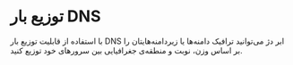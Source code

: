 # توزیع بار DNS

با استفاده از قابلیت توزیع بار DNS ابر دژ می‌توانید ترافیک دامنه‌ها یا زیردامنه‌هایتان را بر اساس وزن، نوبت و منطقه‌ی جغرافیایی بین‌‌ سرورهای خود توزیع کنید.

<!---
برای فعال سازی این قابلیت پس از انتخاب دامنه از پنل کاربری، روی رکوردهای DNS کلیک و یک رکورد A جدید ایجاد کنید.

- در قسمت عنوان‌‌، ‌‌هاست‌نیم‌ (نام زیردامنه) مورد ‌نظر خود را وارد کنید. اگر رکورد مربوط به ریشه (‌‌root‌‌) دامنه است باید‌‌ در فیلد عنوان مقدار "@" و اگر مربوط به زیر دامنه‎‌ی خاصی است نام آن را وارد کنید.

- در بخش مقدار، IPهای مربوط به این زیردامنه را وارد کنید‌.

- در قسمت نوع پاسخ مشخص کنید که دژ در فرآیند تفسیر‌‌ DNS‌‌ یک IP را برگرداند یا چند IP.

- در فیلد توزیع بار نیاز است که روش این فرآیند را مشخص کنید. ترافیک می‌تواند به‌‌ ‌‌نوبت یا علاوه بر نوبت، با در نظر گرفتن وزن هر سرور بین آن‌ها توزیع شود.

> وزن، نسبت توزیع ترافیک بین دو سرور است‌‌.یعنی مقدار آن‌ها مورد توجه نیست و فقط نسبت آن‌ها مهم است. برای مثال مقادیر ‌۱ و ‌‌۲ تفاوتی با ‌‌۱۰ و ‌‌۲۰ ندارند .‌

- استراتژی توزیع بار خود را برای هر موقعیت جغرافیایی مشخص کنید. ابر دژ این امکان را به شما می‌دهد که ترافیک‌‌ خود را با توجه به منطقه‌ی جغرافیایی کاربر توزیع کنید.

> با فعال‌سازی توزیع بار بر اساس کشور، باید کشور مورد نظر را برای هر IP انتخاب کنید.

در آخر روی ذخیره کلیک کنید.‌

<p align="center"><img src="/doc/assets/img/dns_load_distribution/record.png"></p>

برای ایجاد این رکورد به کمک API می‌توانید از درخواست زیر استفاده کنید:‌

``` yaml
curl --location --request POST 
'https://napi.dezhcloud.ir/cdn/4.0/domains/example.com/dns-records' \ 
--header 'authority: napi.dezhcloud.ir' \ 
--header 'accept: application/json, text/plain, */*' \ 
--header 'authorization: APIKEY 1 2 3 4' \ 
--header 'cache-control: no-cache' \ 
--header 'content-type: application/json;charset=UTF-8' \ 
--header 'dnt: 1' \ 
--data-raw 
'{"type":"A","name":"@","cloud":false,"value":[{"country":"","ip":"192.168.1.1","port":null,"weight":"20"},{"country":"SG","ip":"192.168.1.2","port":null,"weight":"10"},{"country":"AU","ip":"192.168.1.3","port":null,"weight":"50"}],"upstream_https":"default","ip_filter_mode":{"count":"single","geo_filter":"country","order":"weighted"},"ttl":120}' 
```
-->